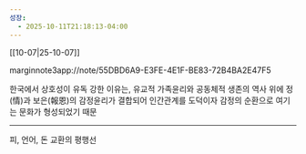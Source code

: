```yaml
---
성장:
  - 2025-10-11T21:18:13-04:00
---
```


[[10-07|25-10-07]]

marginnote3app://note/55DBD6A9-E3FE-4E1F-BE83-72B4BA2E47F5

한국에서 상호성이 유독 강한 이유는, 유교적 가족윤리와 공동체적 생존의 역사 위에 정(情)과 보은(報恩)의 감정윤리가 결합되어 인간관계를 도덕이자 감정의 순환으로 여기는 문화가 형성되었기 때문

---

피, 언어, 돈 교환의 평행선